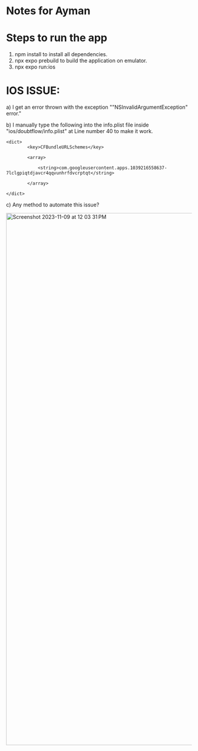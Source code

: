 # Notes for Ayman

# Steps to run the app
  1) npm install to install all dependencies.
  2) npx expo prebuild to build the application on emulator.
  3) npx expo run:ios

# IOS ISSUE:

a) I get an error thrown with the exception ""NSInvalidArgumentException" error."  

b) I manually type the following into the info.plist file inside "ios/doubtflow/info.plist" at Line number 40 to make it work.  

```
<dict>  
        <key>CFBundleURLSchemes</key>  
        
        <array>  
        
            <string>com.googleusercontent.apps.1039216558637-7lclgpiqtdjavcr4qqvunhrfdvcrptqt</string>  
            
        </array>  
        
</dict>
```

c) Any method to automate this issue?



<img width="1440" alt="Screenshot 2023-11-09 at 12 03 31 PM" src="https://github.com/jayanthkodurkumar/doubtsFlow/assets/83784924/45ffbeec-bd36-48b6-aa7c-e7b828e084b0">
